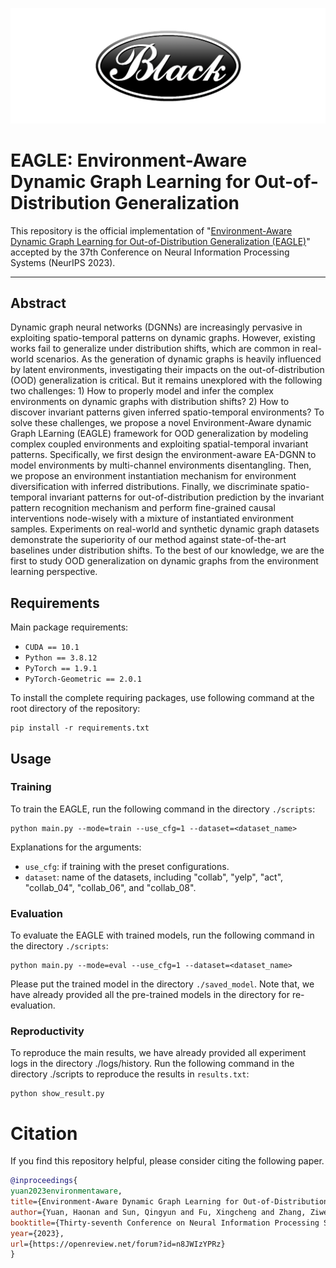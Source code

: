 [![Black Logo](https://raw.githubusercontent.com/psf/black/main/docs/_static/logo2-readme.png)](https://black.readthedocs.io/en/stable/)

# EAGLE: Environment-Aware Dynamic Graph Learning for Out-of-Distribution Generalization

This repository is the official implementation of "[Environment-Aware Dynamic Graph Learning for Out-of-Distribution Generalization (EAGLE)](https://openreview.net/forum?id=n8JWIzYPRz)" accepted by the 37th Conference on Neural Information Processing Systems (NeurIPS 2023).

------

## Abstract

Dynamic graph neural networks (DGNNs) are increasingly pervasive in exploiting spatio-temporal patterns on dynamic graphs. However, existing works fail to generalize under distribution shifts, which are common in real-world scenarios. As the generation of dynamic graphs is heavily influenced by latent environments, investigating their impacts on the out-of-distribution (OOD) generalization is critical. But it remains unexplored with the following two challenges: 1) How to properly model and infer the complex environments on dynamic graphs with distribution shifts? 2) How to discover invariant patterns given inferred spatio-temporal environments? To solve these challenges, we propose a novel Environment-Aware dynamic Graph LEarning (EAGLE) framework for OOD generalization by modeling complex coupled environments and exploiting spatial-temporal invariant patterns. Specifically, we first design the environment-aware EA-DGNN to model environments by multi-channel environments disentangling. Then, we propose an environment instantiation mechanism for environment diversification with inferred distributions. Finally, we discriminate spatio-temporal invariant patterns for out-of-distribution prediction by the invariant pattern recognition mechanism and perform fine-grained causal interventions node-wisely with a mixture of instantiated environment samples. Experiments on real-world and synthetic dynamic graph datasets demonstrate the superiority of our method against state-of-the-art baselines under distribution shifts. To the best of our knowledge, we are the first to study OOD generalization on dynamic graphs from the environment learning perspective.

## Requirements

Main package requirements:

- `CUDA == 10.1`
- `Python == 3.8.12`
- `PyTorch == 1.9.1`
- `PyTorch-Geometric == 2.0.1`

To install the complete requiring packages, use following command at the root directory of the repository:

```setup
pip install -r requirements.txt
```



## Usage

### Training

To train the EAGLE, run the following command in the directory `./scripts`:

```train
python main.py --mode=train --use_cfg=1 --dataset=<dataset_name>
```
Explanations for the arguments:

- `use_cfg`: if training with the preset configurations.
- `dataset`: name of the datasets, including "collab", "yelp", "act", "collab_04", "collab_06", and "collab_08".


### Evaluation

To evaluate the EAGLE with trained models, run the following command in the directory `./scripts`:

```eval
python main.py --mode=eval --use_cfg=1 --dataset=<dataset_name>
```

Please put the trained model in the directory `./saved_model`. Note that, we have already provided all the pre-trained models in the directory for re-evaluation.

### Reproductivity

To reproduce the main results, we have already provided all experiment logs in the directory ./logs/history. Run the following command in the directory ./scripts to reproduce the results in `results.txt`:

```
python show_result.py
```

# Citation
If you find this repository helpful, please consider citing the following paper.

```bibtex
@inproceedings{
yuan2023environmentaware,
title={Environment-Aware Dynamic Graph Learning for Out-of-Distribution Generalization},
author={Yuan, Haonan and Sun, Qingyun and Fu, Xingcheng and Zhang, Ziwei and Ji, Cheng and Peng, Hao and Li, Jianxin},
booktitle={Thirty-seventh Conference on Neural Information Processing Systems},
year={2023},
url={https://openreview.net/forum?id=n8JWIzYPRz}
}
```
